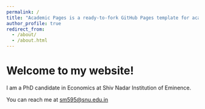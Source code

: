 ```yaml
---
permalink: /
title: "Academic Pages is a ready-to-fork GitHub Pages template for academic personal websites"
author_profile: true
redirect_from: 
  - /about/
  - /about.html
---
```




Welcome to my website!
======
I am a PhD candidate in Economics at Shiv Nadar Institution of Eminence.   


You can reach me at sm595@snu.edu.in













